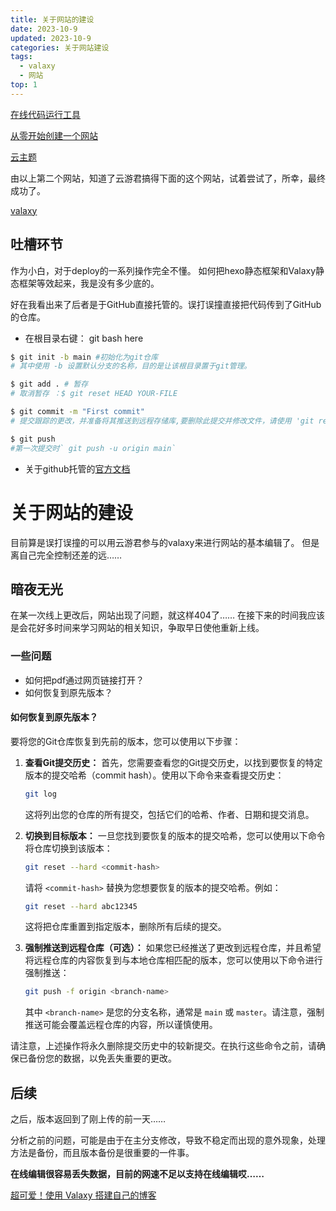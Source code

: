 ```yaml
---
title: 关于网站的建设
date: 2023-10-9
updated: 2023-10-9
categories: 关于网站建设
tags:
  - valaxy
  - 网站
top: 1
---
```

[在线代码运行工具](https://tool.lu/coderunner/embed/e5a.html) 

[从零开始创建一个网站](https://www.yunyoujun.cn/posts/how-to-build-your-site)

[云主题](https://yun.yunyoujun.cn/guide/)

由以上第二个网站，知道了云游君搞得下面的这个网站，试着尝试了，所幸，最终成功了。

[valaxy](https://valaxy.site/) 

## 吐槽环节

作为小白，对于deploy的一系列操作完全不懂。
如何把hexo静态框架和Valaxy静态框架等效起来，我是没有多少底的。

好在我看出来了后者是于GitHub直接托管的。误打误撞直接把代码传到了GitHub的仓库。

* 在根目录右键： git bash here
```bash
$ git init -b main #初始化为git仓库
# 其中使用 -b 设置默认分支的名称，目的是让该根目录置于git管理。

$ git add . # 暂存
# 取消暂存 ：$ git reset HEAD YOUR-FILE

$ git commit -m "First commit" 
# 提交跟踪的更改，并准备将其推送到远程存储库,要删除此提交并修改文件，请使用 'git reset --soft HEAD~1' 并再次提交和添加文件。

$ git push
#第一次提交时` git push -u origin main`
```

- 关于github托管的[官方文档](https://docs.github.com/zh/migrations/importing-source-code/using-the-command-line-to-import-source-code/adding-locally-hosted-code-to-github)

# 关于网站的建设

目前算是误打误撞的可以用云游君参与的valaxy来进行网站的基本编辑了。
但是离自己完全控制还差的远……

## 暗夜无光

在某一次线上更改后，网站出现了问题，就这样404了……
在接下来的时间我应该是会花好多时间来学习网站的相关知识，争取早日使他重新上线。

### 一些问题

* 如何把pdf通过网页链接打开？
* 如何恢复到原先版本？

#### 如何恢复到原先版本？
要将您的Git仓库恢复到先前的版本，您可以使用以下步骤：

1. **查看Git提交历史：** 首先，您需要查看您的Git提交历史，以找到要恢复的特定版本的提交哈希（commit hash）。使用以下命令来查看提交历史：

   ```bash
   git log
   ```

   这将列出您的仓库的所有提交，包括它们的哈希、作者、日期和提交消息。

2. **切换到目标版本：** 一旦您找到要恢复的版本的提交哈希，您可以使用以下命令将仓库切换到该版本：

   ```bash
   git reset --hard <commit-hash>
   ```

   请将 `<commit-hash>` 替换为您想要恢复的版本的提交哈希。例如：

   ```bash
   git reset --hard abc12345
   ```

   这将把仓库重置到指定版本，删除所有后续的提交。

3. **强制推送到远程仓库（可选）：** 如果您已经推送了更改到远程仓库，并且希望将远程仓库的内容恢复到与本地仓库相匹配的版本，您可以使用以下命令进行强制推送：

   ```bash
   git push -f origin <branch-name>
   ```

   其中 `<branch-name>` 是您的分支名称，通常是 `main` 或 `master`。请注意，强制推送可能会覆盖远程仓库的内容，所以谨慎使用。

请注意，上述操作将永久删除提交历史中的较新提交。在执行这些命令之前，请确保已备份您的数据，以免丢失重要的更改。
## 后续
之后，版本返回到了刚上传的前一天……

分析之前的问题，可能是由于在主分支修改，导致不稳定而出现的意外现象，处理方法是备份，而且版本备份是很重要的一件事。

**在线编辑很容易丢失数据，目前的网速不足以支持在线编辑哎……**

[超可爱！使用 Valaxy 搭建自己的博客](https://yuumi0221.github.io/posts/valaxy#%E7%BC%96%E8%BE%91%E9%85%8D%E7%BD%AE)

